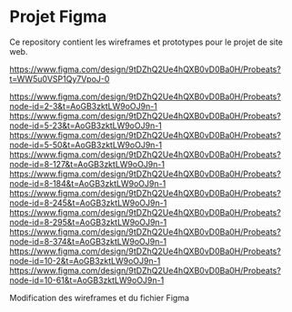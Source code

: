# Projet Figma

Ce repository contient les wireframes et prototypes pour le projet de site web.

https://www.figma.com/design/9tDZhQ2Ue4hQXB0vD0Ba0H/Probeats?t=WW5u0VSP1Qy7VpoJ-0

https://www.figma.com/design/9tDZhQ2Ue4hQXB0vD0Ba0H/Probeats?node-id=2-3&t=AoGB3zktLW9oOJ9n-1
https://www.figma.com/design/9tDZhQ2Ue4hQXB0vD0Ba0H/Probeats?node-id=5-23&t=AoGB3zktLW9oOJ9n-1
https://www.figma.com/design/9tDZhQ2Ue4hQXB0vD0Ba0H/Probeats?node-id=5-50&t=AoGB3zktLW9oOJ9n-1
https://www.figma.com/design/9tDZhQ2Ue4hQXB0vD0Ba0H/Probeats?node-id=8-127&t=AoGB3zktLW9oOJ9n-1
https://www.figma.com/design/9tDZhQ2Ue4hQXB0vD0Ba0H/Probeats?node-id=8-184&t=AoGB3zktLW9oOJ9n-1
https://www.figma.com/design/9tDZhQ2Ue4hQXB0vD0Ba0H/Probeats?node-id=8-245&t=AoGB3zktLW9oOJ9n-1
https://www.figma.com/design/9tDZhQ2Ue4hQXB0vD0Ba0H/Probeats?node-id=8-295&t=AoGB3zktLW9oOJ9n-1
https://www.figma.com/design/9tDZhQ2Ue4hQXB0vD0Ba0H/Probeats?node-id=8-374&t=AoGB3zktLW9oOJ9n-1
https://www.figma.com/design/9tDZhQ2Ue4hQXB0vD0Ba0H/Probeats?node-id=10-2&t=AoGB3zktLW9oOJ9n-1
https://www.figma.com/design/9tDZhQ2Ue4hQXB0vD0Ba0H/Probeats?node-id=10-61&t=AoGB3zktLW9oOJ9n-1

Modification des wireframes et du fichier Figma

